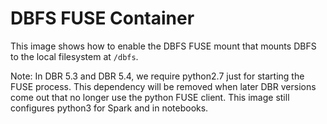 # DBFS FUSE Container

This image shows how to enable the DBFS FUSE mount that mounts DBFS to the local filesystem at `/dbfs`.

Note: In DBR 5.3 and DBR 5.4, we require python2.7 just for starting the FUSE process. This dependency
will be removed when later DBR versions come out that no longer use the python FUSE client.
This image still configures python3 for Spark and in notebooks.
